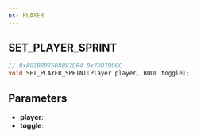 ```yaml
---
ns: PLAYER
---
```

## SET_PLAYER_SPRINT

```c
// 0xA01B8075D8B92DF4 0x7DD7900C
void SET_PLAYER_SPRINT(Player player, BOOL toggle);
```

## Parameters
* **player**: 
* **toggle**: 

